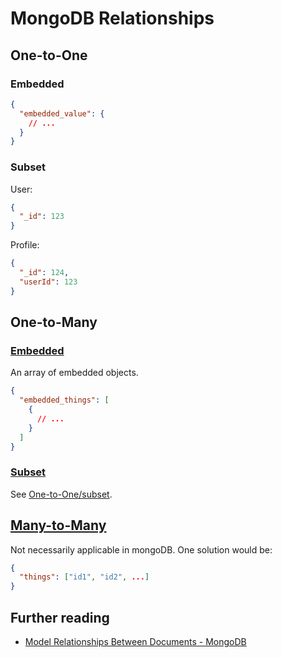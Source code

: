 # MongoDB Relationships

## One-to-One

### Embedded

```json
{
  "embedded_value": {
    // ...
  }
}
```

### Subset

User:

```json
{
  "_id": 123
}
```

Profile:

```json
{
  "_id": 124,
  "userId": 123
}
```

## One-to-Many

### [Embedded](https://www.mongodb.com/docs/v6.0/tutorial/model-embedded-one-to-many-relationships-between-documents/)

An array of embedded objects.

```json
{
  "embedded_things": [
    {
      // ...
    }
  ]
}
```

### [Subset](https://www.mongodb.com/docs/v6.0/tutorial/model-referenced-one-to-many-relationships-between-documents/)

See [One-to-One/subset](#subset).

## [Many-to-Many](https://stackoverflow.com/questions/2336700/mongodb-many-to-many-association)

Not necessarily applicable in mongoDB. One solution would be:

```json
{
  "things": ["id1", "id2", ...]
}
```

## Further reading

- [Model Relationships Between Documents - MongoDB](https://www.mongodb.com/docs/v6.0/applications/data-models-relationships/)
